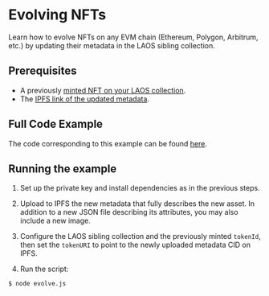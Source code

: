 # Evolving NFTs

Learn how to evolve NFTs on any EVM chain (Ethereum, Polygon, Arbitrum, etc.) by updating their metadata in the LAOS sibling collection.

## Prerequisites

- A previously [minted NFT on your LAOS collection](/guides/how-to-without-api/minting.md).
- The [IPFS link of the updated metadata](/guides/how-to-without-api/ipfs-upload.md).

## Full Code Example

The code corresponding to this example can be found [here](https://github.com/freeverseio/laos-examples/blob/main/evolve.js).

## Running the example

1. Set up the private key and install dependencies as in the previous steps.

2. Upload to IPFS the new metadata that fully describes the new asset. In addition to a new JSON file describing its attributes, you may also include a new image.

3. Configure the LAOS sibling collection and the previously minted `tokenId`, then set the `tokenURI` to point to the newly uploaded metadata CID on IPFS.

4. Run the script:
```bash
$ node evolve.js
```
